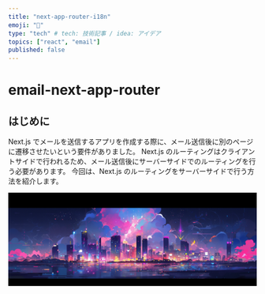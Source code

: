 ```yaml
---
title: "next-app-router-i18n"
emoji: "🐡"
type: "tech" # tech: 技術記事 / idea: アイデア
topics: ["react", "email"]
published: false
---
```


# email-next-app-router

## はじめに

Next.js でメールを送信するアプリを作成する際に、メール送信後に別のページに遷移させたいという要件がありました。
Next.js のルーティングはクライアントサイドで行われるため、メール送信後にサーバーサイドでのルーティングを行う必要があります。
今回は、Next.js のルーティングをサーバーサイドで行う方法を紹介します。

![test-image](/images/202310-next_app_router_i18n/cbmrham_kawaii_anime_style_in_the_style_of_colorful_portraiture_f2112b9d-e64d-4af0-a488-aaef5c6a7d77.png)
